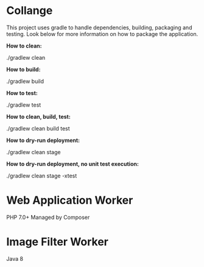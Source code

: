 # Collange

This project uses gradle to handle dependencies, building, packaging and testing. Look below for more information on how to package the application.

**How to clean:**

./gradlew clean

**How to build:**

./gradlew build

**How to test:**

./gradlew test

**How to clean, build, test:**

./gradlew clean build test

**How to dry-run deployment:**

./gradlew clean stage

**How to dry-run deployment, no unit test execution:**

./gradlew clean stage -xtest



# Web Application Worker
PHP 7.0+ Managed by Composer


# Image Filter Worker
Java 8
